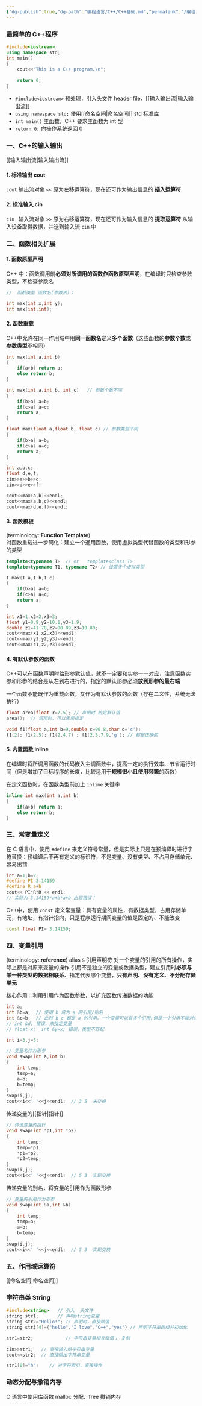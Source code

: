 ```yaml
---
{"dg-publish":true,"dg-path":"编程语言/C++/C++基础.md","permalink":"/编程语言/C++/C++基础/","dgPassFrontmatter":true,"noteIcon":"","created":"2025-06-28T16:29:43.000+08:00","updated":"2025-07-27T22:30:23.571+08:00"}
---
```



### 最简单的 C++程序

```C++
#include<iostream>
using namespace std;
int main()
{
	cout<<"This is a C++ program.\n";
	
	return 0;
}
```

- `#include<iostream>`  预处理，引入头文件 header file，[[输入输出流\|输入输出流]]
- `using namespace std;`  使用[[命名空间\|命名空间]] std 标准库
- `int main()`  主函数，C++ 要求主函数为 int 型
- `return 0;` 向操作系统返回 0 

   
### 一、C++的输入输出
[[输入输出流\|输入输出流]]

#### 1. 标准输出 cout
` cout `  输出流对象
` << `   原为左移运算符，现在还可作为输出信息的 **插入运算符**
 
#### 2. 标准输入 cin 
` cin  `   输入流对象
` >> `   原为右移运算符，现在还可作为输入信息的 **提取运算符**
从输入设备取得数据，并送到输入流 `cin` 中


### 二、函数相关扩展
#### 1. 函数原型声明
C++ 中：函数调用前**必须对所调用的函数作函数原型声明**，在编译时只检查参数类型，不检查参数名

```C++
//  函数类型 函数名(参数表)；

int max(int x,int y);
int max(int,int);
```

#### 2. 函数重载
C++中允许在同一作用域中用**同一函数名**定义**多个函数**（这些函数的**参数个数**或**参数类型**不相同）

```C++
int max(int a,int b)
{
	if(a>b) return a;
	else return b; 
}

int max(int a,int b, int c)   // 参数个数不同
{
	if(b>a) a=b;
	if(c>a) a=c;
	return a;
}

float max(float a,float b, float c) // 参数类型不同
{
	if(b>a) a=b;
	if(c>a) a=c;
	return a;
}

int a,b,c;
float d,e,f;
cin>>a>>b>>c;
cin>>d>>e>>f;

cout<<max(a,b)<<endl;
cout<<max(a,b,c)<<endl;
cout<<max(d,e,f)<<endl;
```


#### 3. 函数模板
(terminology::**Function Template**)  
对函数重载进一步简化：建立一个通用函数，使用虚拟类型代替函数的类型和形参的类型

```C++
template<typename T>  // or   template<class T>
template<typename T1, typename T2> // 设置多个虚拟类型

T max(T a,T b,T c)
{
	if(b>a) a=b;
	if(c>a) a=c;
	return a;
}

int x1=1,x2=2,x3=3;
float y1=0.9,y2=10.1,y3=1.9;
double z1=41.78,z2=90.89,z3=10.80;
cout<<max(x1,x2,x3)<<endl;
cout<<max(y1,y2,y3)<<endl;
cout<<max(z1,z2,z3)<<endl;
```


#### 4. 有默认参数的函数
C++可以在函数声明时给形参默认值，就不一定要和实参一一对应，注意函数实参和形参的结合是从左到右进行的，指定的默认形参必须**放到形参的最右端**

一个函数不能既作为重载函数，又作为有默认参数的函数（存在二义性，系统无法执行）

```C++
float area(float r=7.5); // 声明时 给定默认值
area();  // 调用时，可以无需指定

void f1(float a,int b=9,double c=90.8,char d='c'); 
f1(2); f1(2,5); f1(2,4,7) ; f1(2,5,7.9,'g'); // 都是正确的
```

#### 5. 内置函数 inline 
在编译时将所调用函数的代码嵌入主调函数中，提高一定的执行效率、节省运行时间（但是增加了目标程序的长度，比较适用于**规模很小且使用频繁**的函数）

在定义函数时，在函数类型前加上 `inline`  关键字

```C++
inline int max(int a,int b)
{
	if(a>b) return a;
	else return b; 
}
```



### 三、常变量定义
在 C 语言中，使用 ` #define `  来定义符号常量，但是实际上只是在预编译时进行字符替换：预编译后不再有定义的标识符，不是变量、没有类型、不占用存储单元、容易出错

```C
int a=1;b=2;
#define PI 3.14159 
#define R a+b
cout<< PI*R*R << endl;   
// 实际为 3.14159*a+b*a+b 出现错误！
```

C++中，使用 `const` 定义常变量：具有变量的属性，有数据类型，占用存储单元，有地址，有指针指向，只是程序运行期间变量的值是固定的、不能改变

```C++
const float PI= 3.14159;
```

### 四、变量引用
(terminology::**reference**)  alias    `&` 引用声明符
对一个变量的引用的所有操作，实际上都是对原来变量的操作
引用不是独立的变量或数据类型，建立引用时**必须与某一种类型的数据相联系**、指定代表哪个变量，**只有声明、没有定义、不分配存储单元**

核心作用：利用引用作为函数参数，以扩充函数传递数据的功能 

```C++
int a;
int &b=a;  // 使得 b 成为 a 的引用/别名
int &c=b;  // 此时 b c 都是 a 的引用，一个变量可以有多个引用;但是一个引用不能对应多个变量
// int &d; 错误，未指定变量
// float x;  int &y=x; 错误，类型不匹配
```

```C++
int i=3,j=5;

// 变量名作为形参
void swap(int a,int b)
{
	int temp;
	temp=a;
	a=b;
	b=temp;
}
swap(i,j);
cout<<i<<' '<<j<<endl;  // 3 5  未交换
```


传递变量的[[指针\|指针]]

```C++
// 传递变量的指针
void swap(int *p1,int *p2)
{
	int temp;
	temp=*p1;
	*p1=*p2;
	*p2=temp;
}
swap(i,j);
cout<<i<<' '<<j<<endl;  // 5 3  实现交换
```

传递变量的别名，将变量的引用作为函数形参

```C++
// 变量的引用作为形参
void swap(int &a,int &b)
{
	int temp;
	temp=a;
	a=b;
	b=temp;
}
swap(i,j);
cout<<i<<' '<<j<<endl;  // 5 3  实现交换
```

### 五、作用域运算符
[[命名空间\|命名空间]]


### 字符串类 String
```C++ 
#include<string>   // 引入  头文件
string str1;       // 声明string变量
string str2="Hello!"; // 声明时，直接赋值
string str3[4]={"hello","I love","C++","yes"} // 声明字符串数组并初始化

str1=str2;            // 字符串变量相互赋值； 复制

cin>>str1;   // 直接输入给字符串变量
cout<<str2;  // 直接输出字符串变量

str1[0]="h";    // 对字符索引，直接操作


```



### 动态分配与撤销内存
C 语言中使用库函数 malloc 分配、free 撤销内存


